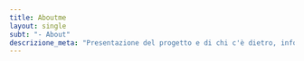 ```yaml
---
title: Aboutme
layout: single
subt: "- About"
descrizione_meta: "Presentazione del progetto e di chi c'è dietro, info su dove trovarmi ed altre informazioni"
---
```

